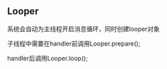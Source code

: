 ## Looper

系统会自动为主线程开启消息循环，同时创建looper对象

子线程中需要在handler前调用Looper.prepare();

handler后调用Looper.loop();

